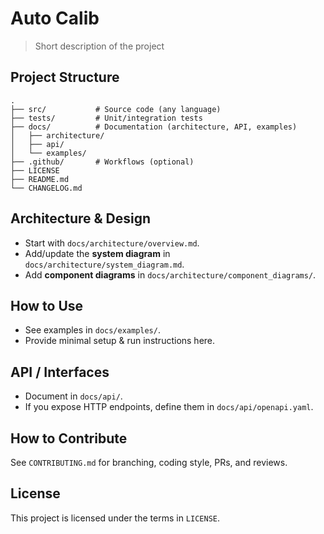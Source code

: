 # Auto Calib

> Short description of the project

## Project Structure
```
.
├── src/           # Source code (any language)
├── tests/         # Unit/integration tests
├── docs/          # Documentation (architecture, API, examples)
│   ├── architecture/
│   ├── api/
│   └── examples/
├── .github/       # Workflows (optional)
├── LICENSE
├── README.md
└── CHANGELOG.md
```

## Architecture & Design
- Start with `docs/architecture/overview.md`.
- Add/update the **system diagram** in `docs/architecture/system_diagram.md`.
- Add **component diagrams** in `docs/architecture/component_diagrams/`.

## How to Use
- See examples in `docs/examples/`.
- Provide minimal setup & run instructions here.

## API / Interfaces
- Document in `docs/api/`.
- If you expose HTTP endpoints, define them in `docs/api/openapi.yaml`.

## How to Contribute
See `CONTRIBUTING.md` for branching, coding style, PRs, and reviews.

## License
This project is licensed under the terms in `LICENSE`.
